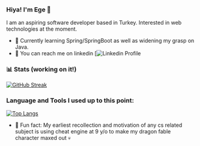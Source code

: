 ### Hiya! I'm Ege 🚀
I am an aspiring software developer based in Turkey. Interested in web technologies at the moment.
* 🌱 Currently learning Spring/SpringBoot as well as widening my grasp on Java.
* 🤙 You can reach me on linkedin
[![Linkedin Profile](https://www.linkedin.com/in/ege-%C5%9Fanel-42a9621b2)

### 📊 Stats (working on it!)
[![GitHub Streak](http://github-readme-streak-stats.herokuapp.com?user=sanelg7&theme=gotham&date_format=M%20j%5B%2C%20Y%5D&mode=weekly)](https://git.io/streak-stats)

### Language and Tools I used up to this point:
[![Top Langs](https://github-readme-stats.vercel.app/api/top-langs/?username=sanelg7&layout=compact&theme=gotham)](https://github.com/anuraghazra/github-readme-stats)

* 🤡 Fun fact: My earliest recollection and motivation of any cs related subject is using cheat engine at 9 y/o to make my dragon fable character maxed out 💀
<!--
**sanelg7/sanelg7** is a ✨ _special_ ✨ repository because its `README.md` (this file) appears on your GitHub profile.

Here are some ideas to get you started:

- 🔭 I’m currently working on ...

- 👯 I’m looking to collaborate on ...
- 🤔 I’m looking for help with ...
- 💬 Ask me about ...
- 📫 How to reach me: ...
- 😄 Pronouns: ...
-->

